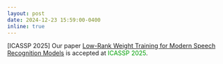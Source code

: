 ```yaml
---
layout: post
date: 2024-12-23 15:59:00-0400
inline: true
---
```




[ICASSP 2025] Our paper [Low-Rank Weight Training for Modern Speech Recognition Models](https://arxiv.org/pdf/2410.07771) is accepted at <font color=009f06>ICASSP 2025</font>.